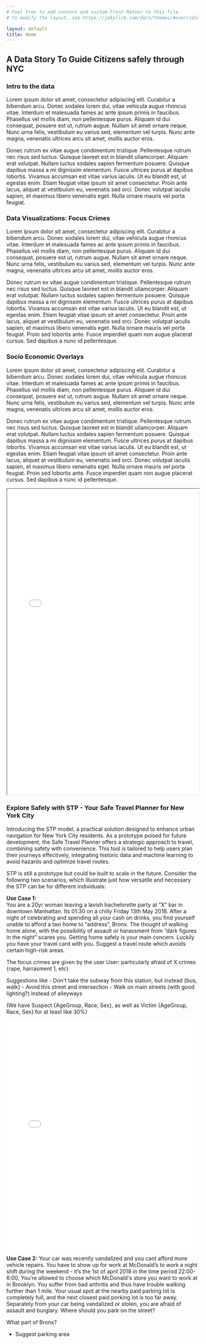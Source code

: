 ```yaml
---
# Feel free to add content and custom Front Matter to this file.
# To modify the layout, see https://jekyllrb.com/docs/themes/#overriding-theme-defaults

layout: default
title: Home
--- 
```


## A Data Story To Guide Citizens safely through NYC



### Intro to the data
Lorem ipsum dolor sit amet, consectetur adipiscing elit. Curabitur a bibendum arcu. Donec sodales lorem dui, vitae vehicula augue rhoncus vitae. Interdum et malesuada fames ac ante ipsum primis in faucibus. Phasellus vel mollis diam, non pellentesque purus. Aliquam id dui consequat, posuere est ut, rutrum augue. Nullam sit amet ornare neque. Nunc urna felis, vestibulum eu varius sed, elementum vel turpis. Nunc ante magna, venenatis ultrices arcu sit amet, mollis auctor eros.

Donec rutrum ex vitae augue condimentum tristique. Pellentesque rutrum nec risus sed luctus. Quisque laoreet est in blandit ullamcorper. Aliquam erat volutpat. Nullam luctus sodales sapien fermentum posuere. Quisque dapibus massa a mi dignissim elementum. Fusce ultrices purus at dapibus lobortis. Vivamus accumsan est vitae varius iaculis. Ut eu blandit est, ut egestas enim. Etiam feugiat vitae ipsum sit amet consectetur. Proin ante lacus, aliquet at vestibulum eu, venenatis sed orci. Donec volutpat iaculis sapien, et maximus libero venenatis eget. Nulla ornare mauris vel porta feugiat.



### Data Visualizations: Focus Crimes
Lorem ipsum dolor sit amet, consectetur adipiscing elit. Curabitur a bibendum arcu. Donec sodales lorem dui, vitae vehicula augue rhoncus vitae. Interdum et malesuada fames ac ante ipsum primis in faucibus. Phasellus vel mollis diam, non pellentesque purus. Aliquam id dui consequat, posuere est ut, rutrum augue. Nullam sit amet ornare neque. Nunc urna felis, vestibulum eu varius sed, elementum vel turpis. Nunc ante magna, venenatis ultrices arcu sit amet, mollis auctor eros.

Donec rutrum ex vitae augue condimentum tristique. Pellentesque rutrum nec risus sed luctus. Quisque laoreet est in blandit ullamcorper. Aliquam erat volutpat. Nullam luctus sodales sapien fermentum posuere. Quisque dapibus massa a mi dignissim elementum. Fusce ultrices purus at dapibus lobortis. Vivamus accumsan est vitae varius iaculis. Ut eu blandit est, ut egestas enim. Etiam feugiat vitae ipsum sit amet consectetur. Proin ante lacus, aliquet at vestibulum eu, venenatis sed orci. Donec volutpat iaculis sapien, et maximus libero venenatis eget. Nulla ornare mauris vel porta feugiat. Proin sed lobortis ante. Fusce imperdiet quam non augue placerat cursus. Sed dapibus a nunc id pellentesque.


### Socio Economic Overlays
Lorem ipsum dolor sit amet, consectetur adipiscing elit. Curabitur a bibendum arcu. Donec sodales lorem dui, vitae vehicula augue rhoncus vitae. Interdum et malesuada fames ac ante ipsum primis in faucibus. Phasellus vel mollis diam, non pellentesque purus. Aliquam id dui consequat, posuere est ut, rutrum augue. Nullam sit amet ornare neque. Nunc urna felis, vestibulum eu varius sed, elementum vel turpis. Nunc ante magna, venenatis ultrices arcu sit amet, mollis auctor eros.

Donec rutrum ex vitae augue condimentum tristique. Pellentesque rutrum nec risus sed luctus. Quisque laoreet est in blandit ullamcorper. Aliquam erat volutpat. Nullam luctus sodales sapien fermentum posuere. Quisque dapibus massa a mi dignissim elementum. Fusce ultrices purus at dapibus lobortis. Vivamus accumsan est vitae varius iaculis. Ut eu blandit est, ut egestas enim. Etiam feugiat vitae ipsum sit amet consectetur. Proin ante lacus, aliquet at vestibulum eu, venenatis sed orci. Donec volutpat iaculis sapien, et maximus libero venenatis eget. Nulla ornare mauris vel porta feugiat. Proin sed lobortis ante. Fusce imperdiet quam non augue placerat cursus. Sed dapibus a nunc id pellentesque.

<iframe src="heatmap.html" width="100%" height="800px"></iframe>



### Explore Safely with STP - Your Safe Travel Planner for New York City

Introducing the STP model, a practical solution designed to enhance urban navigation for New York City residents. As a prototype poised for future development, the Safe Travel Planner offers a strategic approach to travel, combining safety with convenience. This tool is tailored to help users plan their journeys effectively, integrating historic data and machine learning to avoid hazards and optimize travel routes.

STP is still a prototype but could be built to scale in the future. Consider the following two scenarios, which illustrate just how versatile and necessary the STP can be for different individuals:


**Use Case 1:**  
You are a 20yr woman leaving a lavish bachelorette party at “X” bar in downtown Manhattan. Its 01:30 on a chilly Friday 13th May 2018. After a night of celebrating and spending all your cash on drinks, you find yourself unable to afford a taxi home to  “address”, Bronx. The thought of walking home alone, with the possibility of assault or harassment from “dark figures in the night” scares you. Getting home safely is your main concern. Luckily you have your travel card with you.
Suggest a travel route which avoids certain high-risk areas. 

The focus crimes are given by the user
User: particularly afraid of X crimes {rape, harrasment 1, etc}

Suggestions like 
    - Don't take the subway from this station, but instead {bus, walk}
    - Avoid this street and intersection
    - Walk on main streets (with good lighting?) instead of alleyways

(We have Suspect {AgeGroup, Race, Sex}, as well as Victim {AgeGroup, Race, Sex} for at least like 30%)


<iframe src="/heatmap2.html" style="width:100%; height:600px;" frameborder="0"></iframe>
<br/>



**Use Case 2:**
Your car was recently vandalized and you cant afford more vehicle repairs. You have to show up for work at McDonald’s to work a night shift during the weekend - it’s the 1st of april 2018 in the time period 22:00-6:00. You’re allowed to choose which McDonald's store you want to work at in Brooklyn. You suffer from bad arthritis and thus have trouble walking further than 1 mile. 
Your usual spot at the nearby paid parking lot is completely full, and the next closest paid porking lot is too far away. Separately from your car being vandalized or stolen, you are afraid of assault and burglary. Where should you park on the street?


What part of Bronx?
- Suggest parking area
